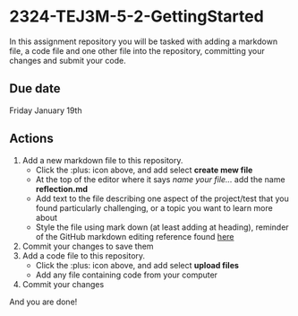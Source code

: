 # 2324-TEJ3M-5-2-GettingStarted
In this assignment repository you will be tasked with adding a markdown file, a code file and one other file into the repository, committing your changes and submit your code.
## Due date
Friday January 19th
## Actions
1) Add a new markdown file to this repository.
    - Click the :plus: icon above, and add select **create mew file**
    - At the top of the editor where it says *name your file...* add the name **reflection.md**
    - Add text to the file describing one aspect of the project/test that you found particularly challenging, or a topic you want to learn more about
    - Style the file using mark down (at least adding at heading), reminder of the GitHub markdown editing reference found [here](https://docs.github.com/en/get-started/writing-on-github/getting-started-with-writing-and-formatting-on-github/basic-writing-and-formatting-syntax)
2) Commit your changes to save them
3) Add a code file to this repository.
    - Click the :plus: icon above, and add select **upload files**
    - Add any file containing code from your computer
4) Commit your changes

And you are done!
